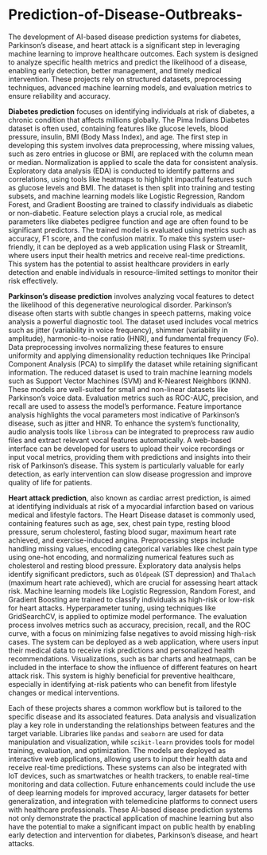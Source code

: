 # Prediction-of-Disease-Outbreaks-
The development of AI-based disease prediction systems for diabetes, Parkinson’s disease, and heart attack is a significant step in leveraging machine learning to improve healthcare outcomes. Each system is designed to analyze specific health metrics and predict the likelihood of a disease, enabling early detection, better management, and timely medical intervention. These projects rely on structured datasets, preprocessing techniques, advanced machine learning models, and evaluation metrics to ensure reliability and accuracy.

**Diabetes prediction** focuses on identifying individuals at risk of diabetes, a chronic condition that affects millions globally. The Pima Indians Diabetes dataset is often used, containing features like glucose levels, blood pressure, insulin, BMI (Body Mass Index), and age. The first step in developing this system involves data preprocessing, where missing values, such as zero entries in glucose or BMI, are replaced with the column mean or median. Normalization is applied to scale the data for consistent analysis. Exploratory data analysis (EDA) is conducted to identify patterns and correlations, using tools like heatmaps to highlight impactful features such as glucose levels and BMI. The dataset is then split into training and testing subsets, and machine learning models like Logistic Regression, Random Forest, and Gradient Boosting are trained to classify individuals as diabetic or non-diabetic. Feature selection plays a crucial role, as medical parameters like diabetes pedigree function and age are often found to be significant predictors. The trained model is evaluated using metrics such as accuracy, F1 score, and the confusion matrix. To make this system user-friendly, it can be deployed as a web application using Flask or Streamlit, where users input their health metrics and receive real-time predictions. This system has the potential to assist healthcare providers in early detection and enable individuals in resource-limited settings to monitor their risk effectively.

**Parkinson’s disease prediction** involves analyzing vocal features to detect the likelihood of this degenerative neurological disorder. Parkinson’s disease often starts with subtle changes in speech patterns, making voice analysis a powerful diagnostic tool. The dataset used includes vocal metrics such as jitter (variability in voice frequency), shimmer (variability in amplitude), harmonic-to-noise ratio (HNR), and fundamental frequency (Fo). Data preprocessing involves normalizing these features to ensure uniformity and applying dimensionality reduction techniques like Principal Component Analysis (PCA) to simplify the dataset while retaining significant information. The reduced dataset is used to train machine learning models such as Support Vector Machines (SVM) and K-Nearest Neighbors (KNN). These models are well-suited for small and non-linear datasets like Parkinson’s voice data. Evaluation metrics such as ROC-AUC, precision, and recall are used to assess the model’s performance. Feature importance analysis highlights the vocal parameters most indicative of Parkinson’s disease, such as jitter and HNR. To enhance the system’s functionality, audio analysis tools like `librosa` can be integrated to preprocess raw audio files and extract relevant vocal features automatically. A web-based interface can be developed for users to upload their voice recordings or input vocal metrics, providing them with predictions and insights into their risk of Parkinson’s disease. This system is particularly valuable for early detection, as early intervention can slow disease progression and improve quality of life for patients.

**Heart attack prediction**, also known as cardiac arrest prediction, is aimed at identifying individuals at risk of a myocardial infarction based on various medical and lifestyle factors. The Heart Disease dataset is commonly used, containing features such as age, sex, chest pain type, resting blood pressure, serum cholesterol, fasting blood sugar, maximum heart rate achieved, and exercise-induced angina. Preprocessing steps include handling missing values, encoding categorical variables like chest pain type using one-hot encoding, and normalizing numerical features such as cholesterol and resting blood pressure. Exploratory data analysis helps identify significant predictors, such as `Oldpeak` (ST depression) and `Thalach` (maximum heart rate achieved), which are crucial for assessing heart attack risk. Machine learning models like Logistic Regression, Random Forest, and Gradient Boosting are trained to classify individuals as high-risk or low-risk for heart attacks. Hyperparameter tuning, using techniques like GridSearchCV, is applied to optimize model performance. The evaluation process involves metrics such as accuracy, precision, recall, and the ROC curve, with a focus on minimizing false negatives to avoid missing high-risk cases. The system can be deployed as a web application, where users input their medical data to receive risk predictions and personalized health recommendations. Visualizations, such as bar charts and heatmaps, can be included in the interface to show the influence of different features on heart attack risk. This system is highly beneficial for preventive healthcare, especially in identifying at-risk patients who can benefit from lifestyle changes or medical interventions.

Each of these projects shares a common workflow but is tailored to the specific disease and its associated features. Data analysis and visualization play a key role in understanding the relationships between features and the target variable. Libraries like `pandas` and `seaborn` are used for data manipulation and visualization, while `scikit-learn` provides tools for model training, evaluation, and optimization. The models are deployed as interactive web applications, allowing users to input their health data and receive real-time predictions. These systems can also be integrated with IoT devices, such as smartwatches or health trackers, to enable real-time monitoring and data collection. Future enhancements could include the use of deep learning models for improved accuracy, larger datasets for better generalization, and integration with telemedicine platforms to connect users with healthcare professionals. These AI-based disease prediction systems not only demonstrate the practical application of machine learning but also have the potential to make a significant impact on public health by enabling early detection and intervention for diabetes, Parkinson’s disease, and heart attacks.

